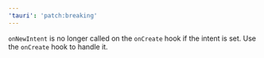 ```yaml
---
'tauri': 'patch:breaking'
---
```


`onNewIntent` is no longer called on the `onCreate` hook if the intent is set. Use the `onCreate` hook to handle it.
